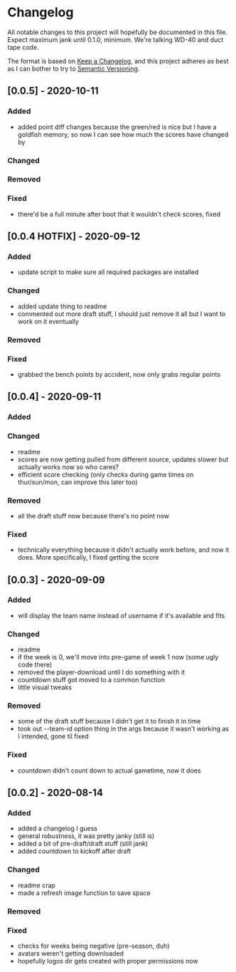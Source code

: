 # Changelog

All notable changes to this project will hopefully be documented in this file.
Expect maximum jank until 0.1.0, minimum. We're talking WD-40 and duct tape code.

The format is based on [Keep a Changelog](https://keepachangelog.com/en/1.0.0/),
and this project adheres as best as I can bother to try 
to [Semantic Versioning](https://semver.org/spec/v2.0.0.html).

## [0.0.5] - 2020-10-11

### Added
- added point diff changes because the green/red is nice but I have a goldfish memory, so now I can see how much the scores have changed by

### Changed

### Removed

### Fixed
- there'd be a full minute after boot that it wouldn't check scores, fixed

## [0.0.4 HOTFIX] - 2020-09-12

### Added
- update script to make sure all required packages are installed

### Changed
- added update thing to readme
- commented out more draft stuff, I should just remove it all but I want to work on it eventually

### Removed

### Fixed
- grabbed the bench points by accident, now only grabs regular points

## [0.0.4] - 2020-09-11

### Added

### Changed
- readme
- scores are now getting pulled from different source, updates slower but actually works now so who cares?
- efficient score checking (only checks during game times on thur/sun/mon, can improve this later too)

### Removed
- all the draft stuff now because there's no point now

### Fixed
- technically everything because it didn't actually work before, and now it does. More specifically, I fixed getting the score

## [0.0.3] - 2020-09-09

### Added
- will display the team name instead of username if it's available and fits

### Changed
- readme
- if the week is 0, we'll move into pre-game of week 1 now (some ugly code there)
- removed the player-download until I do something with it
- countdown stuff got moved to a common function
- little visual tweaks

### Removed
- some of the draft stuff because I didn't get it to finish it in time
- took out --team-id option thing in the args because it wasn't working as I intended, gone til fixed

### Fixed
- countdown didn't count down to actual gametime, now it does

## [0.0.2] - 2020-08-14

### Added
- added a changelog I guess
- general robustness, it was pretty janky (still is)
- added a bit of pre-draft/draft stuff (still jank)
- added countdown to kickoff after draft

### Changed
- readme crap
- made a refresh image function to save space

### Removed

### Fixed
- checks for weeks being negative (pre-season, duh)
- avatars weren't getting downloaded
- hopefully logos dir gets created with proper permissions now
